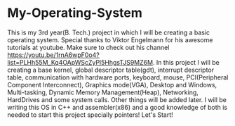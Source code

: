 # My-Operating-System
This is my 3rd year(B. Tech.) project in which I will be creating a basic operating system. Special thanks to Viktor Engelmann for his awesome tutorials at youtube. Make sure to check out his channel https://youtu.be/1rnA6wpF0o4?list=PLHh55M_Kq4OApWScZyPl5HhgsTJS9MZ6M. 
In this project I will be creating a base kernel, global descriptor table(gdt), interrupt descriptor table, communication with hardware ports, keyboard, mouse, PCI(Peripheral Component Interconnect), Graphics mode(VGA), Desktop and Windows, Multi-tasking, Dynamic Memory Management(Heap), Networking, HardDrives and some system calls. Other things will be added later.
I will be writing this OS in C++ and assembler(x86) and a good knowledge of both is needed to start this project specially pointers!
Let's Start!
